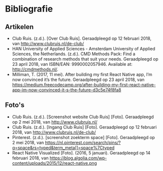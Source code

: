 # Bibliografie

## Artikelen
* Club Ruis. (z.d.). [Over Club Ruis]. Geraadpleegd op 12 februari 2018, van http://www.clubruis.nl/de-club/
* HAN University of Applied Sciences - Amsterdam University of Applied Sciences, the Netherlands. (z.d.). CMD Methods Pack: Find a combination of research methods that suit your needs. Geraadpleegd op 23 april 2018, van  ISBN/EAN: 9990002057946. Available at: http://cmdmethods.nl/.
* Milliman, T. (2017, 11 mei). After building my first React Native app, I’m now convinced it’s the future. Geraadpleegd op 23 april 2018, van https://medium.freecodecamp.org/after-building-my-first-react-native-app-im-now-convinced-it-s-the-future-d3c5e74f8fa8

## Foto's
* Club Ruis. (z.d.). [Screenshot website Club Ruis] [Foto]. Geraadpleegd op 2 mei 2018, van http://www.clubruis.nl/
* Club Ruis. (z.d.). [Ingang Club Ruis] [Foto]. Geraadpleegd op 12 februari 2018, van http://www.clubruis.nl/de-club/
* Pinterest. (z.d.). [screenshot zoekterm space] [Foto]. Geraadpleegd op 2 mei 2018, van https://nl.pinterest.com/search/pins/?q=space&rs=typed&term_meta[]=space%7Ctyped
* React Native Visualized [Foto]. (2016, 5 januari). Geraadpleegd op 14 februari 2018, van https://blog.algolia.com/wp-content/uploads/2015/12/react-native.png
